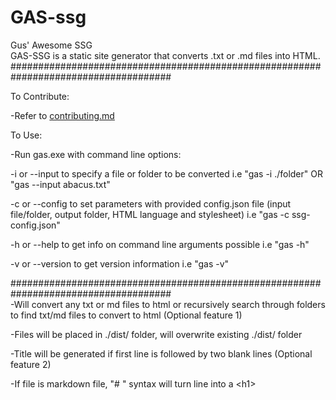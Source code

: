 # GAS-ssg
 Gus' Awesome SSG     
 GAS-SSG is a static site generator that converts .txt or .md files into HTML.     
#####################################################################################


To Contribute:

-Refer to [contributing.md](https://github.com/gusmccallum/GAS-ssg/blob/main/contributing.md)

To Use: 

-Run gas.exe with command line options:
   
   -i or --input to specify a file or folder to be converted
    i.e "gas -i ./folder" OR "gas --input abacus.txt"
    
   -c or --config to set parameters with provided config.json file (input file/folder, output folder, HTML language and stylesheet)
    i.e "gas -c ssg-config.json" 
    
   -h or --help to get info on command line arguments possible
    i.e "gas -h"
    
   -v or --version to get version information
    i.e "gas -v"
    
#####################################################################################   
-Will convert any txt or md files to html or recursively search through folders to find txt/md files to convert to html (Optional feature 1)

-Files will be placed in ./dist/ folder, will overwrite existing ./dist/ folder

-Title will be generated if first line is followed by two blank lines (Optional feature 2)

-If file is markdown file, "# " syntax will turn line into a \<h1>

